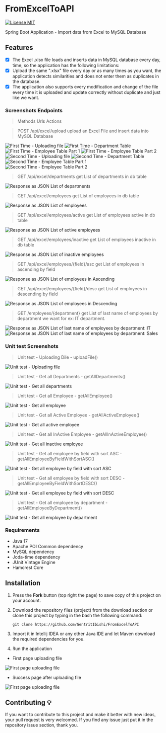 # FromExcelToAPI
[![License MIT](https://img.shields.io/badge/license-MIT-blue.svg)](https://github.com/GentritIbishi/FromExcelToAPI/blob/master/LICENSE)

Spring Boot Application - Import data from Excel to MySQL Database

## Features
* [x] The Excel .xlsx file loads and inserts data in MySQL database every day, time, so the application has the following limitations:
* [x] Upload the same ".xlsx" file every day or as many times as you want, the application detects similarities and does not enter them as duplicates in the database.
* [x] The application also supports every modification and change of the file every time it is uploaded and update correctly without duplicate and just like we want.

### Screenshots Endpoints

> Methods Urls Actions
 
> POST	/api/excel/upload	upload an Excel File and insert data into MySQL Database

![First Time - Uploading file](screenshots/uploadEndpoint/first_upload_endpoint.png) 
![First Time - Department Table](screenshots/uploadEndpoint/first_department_table.png) 
![First Time - Employee Table Part 1](screenshots/uploadEndpoint/first_employee_table_1.png) 
![First Time - Employee Table Part 2](screenshots/uploadEndpoint/first_employee_table_2.png) 
![Second Time - Uploading file](screenshots/uploadEndpoint/second_upload_endpoint.png) 
![Second Time - Department Table](screenshots/uploadEndpoint/second_department_table.png) 
![Second Time - Employee Table Part 1](screenshots/uploadEndpoint/second_employee_table_1.png) 
![Second Time - Employee Table Part 2](screenshots/uploadEndpoint/second_employee_table_2.png) 

> GET	/api/excel/departments	get List of departments in db table

![Response as JSON List of departments](screenshots/departmentsEndpoint/endpoint.png) 

> GET	/api/excel/employees	get List of employees in db table

![Response as JSON List of employees](screenshots/employeeEndpoint/endpoint.png) 

> GET	/api/excel/employees/active	get List of employees active in db table

![Response as JSON List of active employees](screenshots/employeeActiveEndpoint/endpoint.png) 

> GET	/api/excel/employees/inactive	get List of employees inactive in db table

![Response as JSON List of inactive employees](screenshots/employeeInactiveEndpoint/endpoint.png) 

> GET	/api/excel/employees/{field}/asc get List of employees in ascending by field

![Response as JSON List of employees in Ascending](screenshots/employeeSortByFieldAsc/endpoint.png) 

> GET	/api/excel/employees/{field}/desc get List of employees in descending by field

![Response as JSON List of employees in Descending](screenshots/employeeSortByFieldDesc/endpoint.png) 

> GET	/employees/{department} get List of last name of employees by department we want for ex: IT department.

![Response as JSON List of last name of employees by department: IT](screenshots/employeeSortByDepartment/endpoint%20sort%20it.png)
![Response as JSON List of last name of employees by department: Sales](screenshots/employeeSortByDepartment/endpoint%20sort%20sales.png) 

### Unit test Screenshots

> Unit test - Uploading Dile - uploadFile()

![Unit test - Uploading file](screenshots/unitTests/unit_test_uploadFile.png) 

> Unit test - Get all Departments - getAllDepartments()

![Unit test - Get all departments](screenshots/unitTests/unit_test_getAllDepartments.png) 

> Unit test - Get all Employee - getAllEmployee()

![Unit test - Get all employee](screenshots/unitTests/unit_test_getAllEmployee.png) 

> Unit test - Get all Active Employee - getAllActiveEmployee()

![Unit test - Get all active employee](screenshots/unitTests/unit_test_getAllActiveEmployee.png) 

> Unit test - Get all InActive Employee - getAllInActiveEmployee()

![Unit test - Get all inactive employee](screenshots/unitTests/unit_test_getAllInActiveEmployee.png) 

> Unit test - Get all employee by field with sort ASC - getAllEmployeeByFieldWithSortASC()

![Unit test - Get all employee by field with sort ASC](screenshots/unitTests/unit_test_getAllEmployeeByFieldWithSortASC.png) 

> Unit test - Get all employee by field with sort DESC - getAllEmployeeByFieldWithSortDESC()

![Unit test - Get all employee by field with sort DESC](screenshots/unitTests/unit_test_getAllEmployeeByFieldWithSortDESC.png) 

> Unit test - Get all employee by department - getAllEmployeeByDepartment()

![Unit test - Get all employee by department](screenshots/unitTests/unit_test_getAllEmployeeByDepartment.png) 

### Requirements
* Java 17
* Apache POI Common dependency
* MySQL dependency
* Joda-time dependency
* JUnit Vintage Engine
* Hamcrest Core

## Installation
1. Press the **Fork** button (top right the page) to save copy of this project on your account.
2. Download the repository files (project) from the download section or clone this project by typing in the bash the following command:

       git clone https://github.com/GentritIbishi/FromExcelToAPI
3. Import it in Intellij IDEA or any other Java IDE and let Maven download the required dependencies for you.
4. Run the application 

* First page uploading file

![First page uploading file](screenshots/runningApplication/firstPage.png) 

* Success page after uploading file

![First page uploading file](screenshots/runningApplication/SuccessPage.png) 

## Contributing 💡
If you want to contribute to this project and make it better with new ideas, your pull request is very welcomed.
If you find any issue just put it in the repository issue section, thank you.

